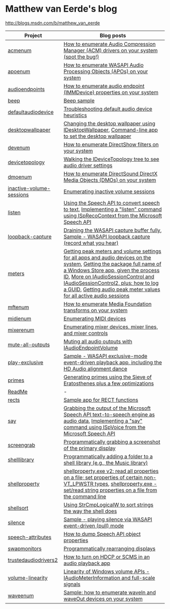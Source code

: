 # Matthew van Eerde's blog
http://blogs.msdn.com/b/matthew_van_eerde

| Project                                              | Blog posts |
|------------------------------------------------------|------------|
| [acmenum](acmenum)                                   | [How to enumerate Audio Compression Manager (ACM) drivers on your system (spot the bug!)](http://blogs.msdn.com/b/matthew_van_eerde/archive/2010/06/01/how-to-enumerate-audio-compression-manager-acm-drivers-on-your-system-spot-the-bug.aspx) | 
| [apoenum](apoenum)                                   | [How to enumerate WASAPI Audio Processing Objects (APOs) on your system](http://blogs.msdn.com/b/matthew_van_eerde/archive/2010/06/03/how-to-enumerate-wasapi-audio-processing-objects-apos-on-your-system.aspx) |
| [audioendpoints](audioendpoints)                     | [How to enumerate audio endpoint (IMMDevice) properties on your system](http://blogs.msdn.com/b/matthew_van_eerde/archive/2011/06/13/how-to-enumerate-audio-endpoint-immdevice-properties-on-your-system.aspx) | 
| [beep](beep)                                         | [Beep sample](http://blogs.msdn.com/b/matthew_van_eerde/archive/2011/10/12/beep-sample.aspx) | 
| [defaultaudiodevice](defaultaudiodevice)             | [Troubleshooting default audio device heuristics](http://blogs.msdn.com/b/matthew_van_eerde/archive/2014/03/24/troubleshooting-default-audio-device-heuristics.aspx) | 
| [desktopwallpaper](desktopwallpaper)                 | [Changing the desktop wallpaper using IDesktopWallpaper](http://blogs.msdn.com/b/matthew_van_eerde/archive/2012/10/10/changing-the-desktop-wallpaper-using-idesktopwallpaper.aspx), [Command-line app to set the desktop wallpaper](http://blogs.msdn.com/b/matthew_van_eerde/archive/2011/11/03/command-line-app-to-set-the-desktop-wallpaper.aspx) | 
| [devenum](devenum)                                   | [How to enumerate DirectShow filters on your system](http://blogs.msdn.com/b/matthew_van_eerde/archive/2010/12/18/10014843.aspx) | 
| [devicetopology](devicetopology)                     | [Walking the IDeviceTopology tree to see audio driver settings](http://blogs.msdn.com/b/matthew_van_eerde/archive/2014/11/20/walking-the-idevicetopology-tree-to-see-audio-driver-settings.aspx) | 
| [dmoenum](dmoenum)                                   | [How to enumerate DirectSound DirectX Media Objects (DMOs) on your system](http://blogs.msdn.com/b/matthew_van_eerde/archive/2010/05/27/how-to-enumerate-directsound-directx-media-objects-dmos-on-your-system.aspx) | 
| [inactive-volume-sessions](inactive-volume-sessions) | [Enumerating inactive volume sessions](http://blogs.msdn.com/b/matthew_van_eerde/archive/2015/02/16/enumerating-inactive-volume-sessions.aspx) | 
| [listen](listen)                                     | [Using the Speech API to convert speech to text](http://blogs.msdn.com/b/matthew_van_eerde/archive/2014/07/11/using-the-speech-api-to-convert-speech-to-text.aspx), [Implementing a "listen" command using ISpRecoContext from the Microsoft Speech API](http://blogs.msdn.com/b/matthew_van_eerde/archive/2012/09/20/implementing-a-quot-listen-quot-command-using-isprecocontext-from-the-microsoft-speech-api.aspx) | 
| [loopback-capture](loopback-capture)                 | [Draining the WASAPI capture buffer fully](http://blogs.msdn.com/b/matthew_van_eerde/archive/2014/11/05/draining-the-wasapi-capture-buffer-fully.aspx), [Sample - WASAPI loopback capture (record what you hear)](http://blogs.msdn.com/b/matthew_van_eerde/archive/2008/12/16/sample-wasapi-loopback-capture-record-what-you-hear.aspx) | 
| [meters](meters)                                     | [Getting peak meters and volume settings for all apps and audio devices on the system](http://blogs.msdn.com/b/matthew_van_eerde/archive/2013/09/26/getting-peak-meters-and-volume-settings-for-all-apps-and-audio-devices-on-the-system.aspx), [Getting the package full name of a Windows Store app, given the process ID](http://blogs.msdn.com/b/matthew_van_eerde/archive/2013/08/12/getting-the-package-full-name-of-a-windows-store-app-given-the-process-id.aspx), [More on IAudioSessionControl and IAudioSessionControl2, plus: how to log a GUID](http://blogs.msdn.com/b/matthew_van_eerde/archive/2013/08/09/more-on-iaudiosessioncontrol-and-iaudiosessioncontrol2-plus-how-to-log-a-guid.aspx), [Getting audio peak meter values for all active audio sessions](http://blogs.msdn.com/b/matthew_van_eerde/archive/2012/06/08/getting-audio-peak-meter-values-for-all-active-audio-sessions.aspx) | 
| [mftenum](mftenum)                                   | [How to enumerate Media Foundation transforms on your system](http://blogs.msdn.com/b/matthew_van_eerde/archive/2010/05/03/how-to-enumerate-media-foundation-transforms-on-your-system.aspx) | 
| [midienum](midienum)                                 | [Enumerating MIDI devices](http://blogs.msdn.com/b/matthew_van_eerde/archive/2012/09/21/enumerating-midi-devices.aspx) | 
| [mixerenum](mixerenum)                               | [Enumerating mixer devices, mixer lines, and mixer controls](http://blogs.msdn.com/b/matthew_van_eerde/archive/2012/09/27/enumerating-mixer-devices-mixer-lines-and-mixer-controls.aspx) | 
| [mute-all-outputs](mute-all-outputs)                 | [Muting all audio outputs with IAudioEndpointVolume](http://blogs.msdn.com/b/matthew_van_eerde/archive/2012/06/18/muting-all-audio-outputs-with-iaudioendpointvolume.aspx?wa=wsignin1.0) | 
| [play-exclusive](play-exclusive)                     | [Sample - WASAPI exclusive-mode event-driven playback app, including the HD Audio alignment dance](http://blogs.msdn.com/b/matthew_van_eerde/archive/2009/04/03/sample-wasapi-exclusive-mode-event-driven-playback-app-including-the-hd-audio-alignment-dance.aspx) | 
| [primes](primes)                                     | [Generating primes using the Sieve of Eratosthenes plus a few optimizations](http://blogs.msdn.com/b/matthew_van_eerde/archive/2011/11/11/generating-primes-using-the-sieve-of-eratosthenes-plus-a-few-optimizations.aspx) | 
| [ReadMe](ReadMe)                                     | - | 
| [rects](rects)                                       | [Sample app for RECT functions](http://blogs.msdn.com/b/matthew_van_eerde/archive/2013/09/18/sample-app-for-rect-functions.aspx) | 
| [say](say)                                           | [Grabbing the output of the Microsoft Speech API text-to-speech engine as audio data](http://blogs.msdn.com/b/matthew_van_eerde/archive/2013/03/13/grabbing-the-output-of-the-microsoft-speech-api-text-to-speech-engine-as-audio-data.aspx), [Implementing a "say" command using ISpVoice from the Microsoft Speech API](http://blogs.msdn.com/b/matthew_van_eerde/archive/2012/09/20/implementing-a-quot-say-quot-command-using-ispvoice-from-the-microsoft-speech-api.aspx) | 
| [screengrab](screengrab)                             | [Programmatically grabbing a screenshot of the primary display](http://blogs.msdn.com/b/matthew_van_eerde/archive/2011/11/29/programmatically-grabbing-a-screenshot-of-the-primary-display.aspx) | 
| [shelllibrary](shelllibrary)                         | [Programmatically adding a folder to a shell library (e.g., the Music library)](http://blogs.msdn.com/b/matthew_van_eerde/archive/2012/10/18/programmatically-adding-a-folder-to-a-shell-library-e-g-the-music-library.aspx) | 
| [shellproperty](shellproperty)                       | [shellproperty.exe v2: read all properties on a file; set properties of certain non-VT_LPWSTR types](http://blogs.msdn.com/b/matthew_van_eerde/archive/2013/09/24/shellproperty-exe-v2-read-all-properties-on-a-file-set-properties-of-certain-non-vt-lpwstr-types.aspx), [shellproperty.exe - set/read string properties on a file from the command line](http://blogs.msdn.com/b/matthew_van_eerde/archive/2013/09/10/shellproperty-exe-set-read-string-properties-on-a-file-from-the-command-line.aspx) | 
| [shellsort](shellsort)                               | [Using StrCmpLogicalW to sort strings the way the shell does](http://blogs.msdn.com/b/matthew_van_eerde/archive/2015/02/03/using-strcmplogicalw-to-sort-strings-the-way-the-shell-does.aspx) | 
| [silence](silence)                                   | [Sample - playing silence via WASAPI event-driven (pull) mode](http://blogs.msdn.com/b/matthew_van_eerde/archive/2008/12/10/sample-playing-silence-via-wasapi-event-driven-pull-mode.aspx) | 
| [speech-attributes](speech-attributes)               | [How to dump Speech API object properties](http://blogs.msdn.com/b/matthew_van_eerde/archive/2012/11/21/how-to-dump-speech-api-object-properties.aspx) | 
| [swapmonitors](swapmonitors)                         | [Programmatically rearranging displays](http://blogs.msdn.com/b/matthew_van_eerde/archive/2012/05/15/programmatically-rearranging-displays.aspx) | 
| [trustedaudiodrivers2](trustedaudiodrivers2)         | [How to turn on HDCP or SCMS in an audio playback app](http://blogs.msdn.com/b/matthew_van_eerde/archive/2009/11/10/how-to-turn-on-hdcp-or-scms-in-an-audio-playback-app.aspx) | 
| [volume-linearity](volume-linearity)                 | [Linearity of Windows volume APIs - IAudioMeterInformation and full-scale signals](http://blogs.msdn.com/b/matthew_van_eerde/archive/2011/05/11/linearity-of-windows-volume-apis-iaudiometerinformation-and-full-scale-signals.aspx) | 
| [waveenum](waveenum)                                 | [Sample: how to enumerate waveIn and waveOut devices on your system](http://blogs.msdn.com/b/matthew_van_eerde/archive/2012/03/13/sample-how-to-enumerate-wavein-and-waveout-devices-on-your-system.aspx) | 

